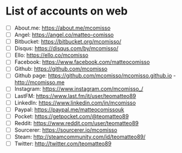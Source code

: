 # List of accounts on web

- [ ] About.me: https://about.me/mcomisso
- [ ] Angel: https://angel.co/matteo-comisso
- [ ] Bitbucket: https://bitbucket.org/mcomisso/
- [ ] Disqus: https://disqus.com/by/mcomisso/
- [ ] Ello: https://ello.co/mcomisso
- [ ] Facebook: https://www.facebook.com/matteocomisso
- [ ] Github: https://github.com/mcomisso
- [ ] Github page: https://github.com/mcomisso/mcomisso.github.io - http://mcomisso.me
- [ ] Instagram: https://www.instagram.com/mcomisso_/
- [ ] LastFM: https://www.last.fm/it/user/teomatteo89
- [ ] LinkedIn: https://www.linkedin.com/in/mcomisso
- [ ] Paypal: https://paypal.me/matteocomissouk
- [ ] Pocket: https://getpocket.com/@teomatteo89
- [ ] Reddit: https://www.reddit.com/user/teomatteo89
- [ ] Sourcerer: https://sourcerer.io/mcomisso
- [ ] Steam: http://steamcommunity.com/id/teomatteo89/
- [ ] Twitter: http://twitter.com/teomatteo89
